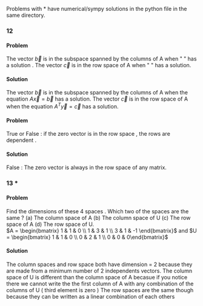 Problems with * have numerical/sympy solutions in the python file in the same directory.



### 12 
#### Problem   
The vector $\vec{b}$ is in the subspace spanned by the columns of A when "    " has a solution . The vector $\vec{c}$ is in the row space of A when  "    " has a solution.
#### Solution 
The vector $\vec{b}$ is in the subspace spanned by the columns of A when the equation $A\vec{x} = \vec{b}$ has a solution. The vector $\vec{c}$ is in the row space of A when the equation $A^T\vec{y} = \vec{c}$ has a solution.
#### Problem 
True or False : if the zero vector is in the row space , the rows are dependent .
#### Solution
False : The zero vector is always in the row space of any matrix.

### 13 * 
#### Problem
Find the dimensions of these 4 spaces . Which two of the spaces are the same ? (a) The column space of A (b) The column space of U (c) The row space of A (d) The row space of U.  
$A = \begin{bmatrix} 1 & 1 & 0  \\ 1 & 3 & 1 \\ 3 & 1 & -1   \end{bmatrix}$ and $U = \begin{bmatrix} 1 & 1 & 0 \\ 0 & 2  & 1 \\ 0 & 0 & 0\end{bmatrix}$
#### Solution
The column spaces and row space both have dimension = 2 because they are made from a minimum number of 2 independents vectors. 
The column space of U is different than the column space of A becasue if you notice there we cannot write the the first column of A with any combination of the columns of U ( third element is zero )
The row spaces are the same though because they can be written as a linear combination of each others